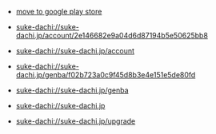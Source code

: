 * <a href="suke-dachi://suke-dachi.jp/account/2e146682e9a04d6d87194b5e50625bb8?playmarket=false">move to google play store</a> 


* <a href="suke-dachi://suke-dachi.jp/account/2e146682e9a04d6d87194b5e50625bb8">suke-dachi://suke-dachi.jp/account/2e146682e9a04d6d87194b5e50625bb8</a> 

* <a href="suke-dachi://suke-dachi.jp/account">suke-dachi://suke-dachi.jp/account</a> 

* <a href="suke-dachi://suke-dachi.jp/genba/f02b723a0c9f45d8b3e4e151e5de80fd">suke-dachi://suke-dachi.jp/genba/f02b723a0c9f45d8b3e4e151e5de80fd</a> 

* <a href="suke-dachi://suke-dachi.jp/genba">suke-dachi://suke-dachi.jp/genba</a> 

* <a href="suke-dachi://suke-dachi.jp">suke-dachi://suke-dachi.jp</a> 

* <a href="suke-dachi://suke-dachi.jp/upgrade">suke-dachi://suke-dachi.jp/upgrade</a> 
